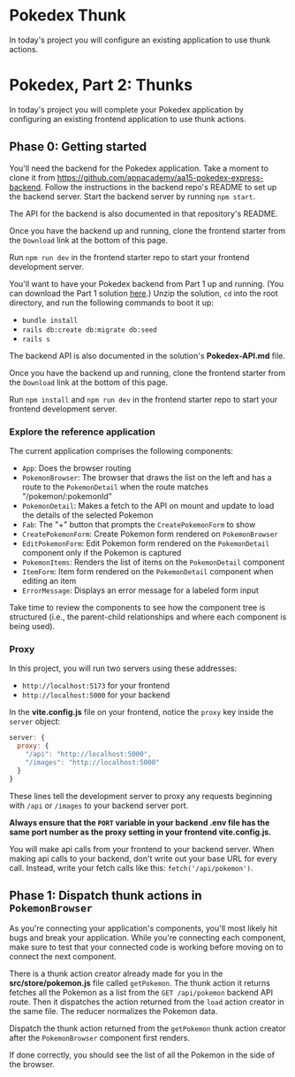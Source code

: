 <!--!!BASE -->
# Pokedex Thunk

In today's project you will configure an existing application to use thunk
actions.
<!--!!END -->
<!--!!CH -->
# Pokedex, Part 2: Thunks

In today's project you will complete your Pokedex application by configuring an
existing frontend application to use thunk actions.
<!--!!END -->

## Phase 0: Getting started

<!--!!BASE -->
You'll need the backend for the Pokedex application. Take a moment to clone it
from
<https://github.com/appacademy/aa15-pokedex-express-backend>.
Follow the instructions in the backend repo's README to set up the backend
server. Start the backend server by running `npm start`.

The API for the backend is also documented in that repository's README.

Once you have the backend up and running, clone the frontend starter from the
`Download` link at the bottom of this page.

Run `npm run dev` in the frontend starter repo to start your frontend
development server.
<!--!!END -->
<!--!!CH -->
You'll want to have your Pokedex backend from Part 1 up and running. (You can
download the Part 1 solution [here].) Unzip the solution, `cd` into the root
directory, and run the following commands to boot it up:

* `bundle install`
* `rails db:create db:migrate db:seed`
* `rails s`

The backend API is also documented in the solution's __Pokedex-API.md__ file.

Once you have the backend up and running, clone the frontend starter from the
`Download` link at the bottom of this page.

Run `npm install` and `npm run dev` in the frontend starter repo to start your
frontend development server.

[here]: https://appacademy-open-assets.s3.us-west-1.amazonaws.com/modular-curriculum-practices/YWEtcmVhY3QtcG9rZWRleC1yYWlscy1iYWNrZW5kLWNo.zip
<!--!!END -->

### Explore the reference application

The current application comprises the following components:

* `App`: Does the browser routing
* `PokemonBrowser`: The browser that draws the list on the left and has a route
  to the `PokemonDetail` when the route matches "/pokemon/:pokemonId"
* `PokemonDetail`: Makes a fetch to the API on mount and update to load the
  details of the selected Pokemon
* `Fab`: The "+" button that prompts the `CreatePokemonForm` to show
* `CreatePokemonForm`: Create Pokemon form rendered on `PokemonBrowser`
* `EditPokemonForm`: Edit Pokemon form rendered on the `PokemonDetail` component
  only if the Pokemon is captured
* `PokemonItems`: Renders the list of items on the `PokemonDetail` component
* `ItemForm`: Item form rendered on the `PokemonDetail` component when
  editing an item
* `ErrorMessage`: Displays an error message for a labeled form input

Take time to review the components to see how the component tree is structured
(i.e., the parent-child relationships and where each component is being used).

### Proxy

In this project, you will run two servers using these addresses:

* `http://localhost:5173` for your frontend
* `http://localhost:5000` for your backend

In the __vite.config.js__ file on your frontend, notice the `proxy` key inside
the `server` object:

```js
server: {
  proxy: {
    "/api": "http://localhost:5000",
    "/images": "http://localhost:5000"
  }
}
```

These lines tell the development server to proxy any requests beginning with
`/api` or `/images` to your backend server port.
<!--!!BASE -->

**Always ensure that the `PORT` variable in your backend __.env__ file has the
same port number as the proxy setting in your frontend __vite.config.js__.**
<!--!!END -->

You will make api calls from your frontend to your backend server. When making
api calls to your backend, don't write out your base URL for every call.
Instead, write your fetch calls like this: `fetch('/api/pokemon')`.

## Phase 1: Dispatch thunk actions in `PokemonBrowser`

As you're connecting your application's components, you'll most likely hit bugs
and break your application. While you're connecting each component, make sure
to test that your connected code is working before moving on to connect the
next component.

There is a thunk action creator already made for you in the
__src/store/pokemon.js__ file called `getPokemon`. The thunk action it returns
fetches all the Pokemon as a list from the `GET /api/pokemon` backend API
route. Then it dispatches the action returned from the `load` action creator in
the same file. The reducer normalizes the Pokemon data.

Dispatch the thunk action returned from the `getPokemon` thunk action creator
after the `PokemonBrowser` component first renders.

If done correctly, you should see the list of all the Pokemon in the side of the
browser.
